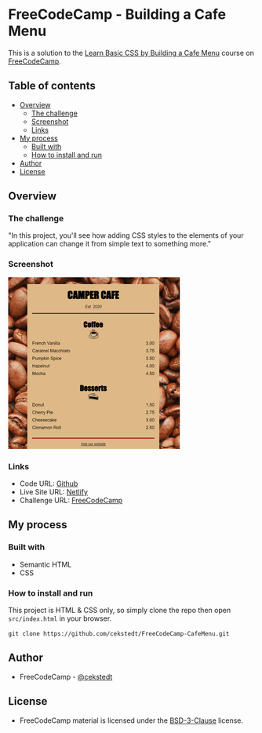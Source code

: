 # FreeCodeCamp - Building a Cafe Menu

This is a solution to the [Learn Basic CSS by Building a Cafe Menu](https://www.freecodecamp.org/learn/2022/responsive-web-design/learn-basic-css-by-building-a-cafe-menu/) course on [FreeCodeCamp](https://www.freecodecamp.org/).

## Table of contents

- [Overview](#overview)
  - [The challenge](#the-challenge)
  - [Screenshot](#screenshot)
  - [Links](#links)
- [My process](#my-process)
  - [Built with](#built-with)
  - [How to install and run](#how-to-install-and-run)
- [Author](#author)
- [License](#license)

## Overview

### The challenge

"In this project, you'll see how adding CSS styles to the elements of your application can change it from simple text to something more."

### Screenshot

![Screenshot](./thumbnail.png)

### Links

- Code URL: [Github](https://github.com/cekstedt/FreeCodeCamp-CafeMenu)
- Live Site URL: [Netlify](https://lucky-conkies-c8e924.netlify.app/)
- Challenge URL: [FreeCodeCamp](https://www.freecodecamp.org/learn/2022/responsive-web-design/learn-basic-css-by-building-a-cafe-menu/)

## My process

### Built with

- Semantic HTML
- CSS

### How to install and run

This project is HTML & CSS only, so simply clone the repo then open `src/index.html` in your browser.

```
git clone https://github.com/cekstedt/FreeCodeCamp-CafeMenu.git
```

## Author

- FreeCodeCamp - [@cekstedt](https://www.freecodecamp.org/cekstedt)

## License

- FreeCodeCamp material is licensed under the [BSD-3-Clause](https://github.com/freeCodeCamp/freeCodeCamp/blob/main/LICENSE.md) license.
